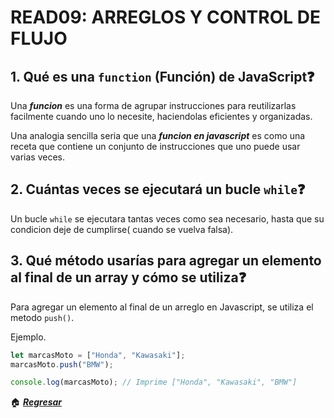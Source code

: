 # READ09: ARREGLOS Y CONTROL DE FLUJO

## 1. Qué es una ```function``` (Función) de JavaScript❓

Una ***funcion*** es una forma de agrupar instrucciones para reutilizarlas facilmente cuando uno lo necesite, haciendolas eficientes y organizadas.

Una analogia sencilla seria que una ***funcion en javascript*** es como una receta que contiene un conjunto de instrucciones que uno puede usar varias veces.

## 2. Cuántas veces se ejecutará un bucle ```while```❓

Un bucle ```while``` se ejecutara tantas veces como sea necesario, hasta que su condicion deje de cumplirse( cuando se vuelva falsa).

## 3. Qué método usarías para agregar un elemento al final de un array y cómo se utiliza❓

Para agregar un elemento al final de un arreglo en Javascript, se utiliza el metodo ```push()```.

Ejemplo.

```js
let marcasMoto = ["Honda", "Kawasaki"];
marcasMoto.push("BMW");

console.log(marcasMoto); // Imprime ["Honda", "Kawasaki", "BMW"]
```

🏠 [***Regresar***](../README.md)
